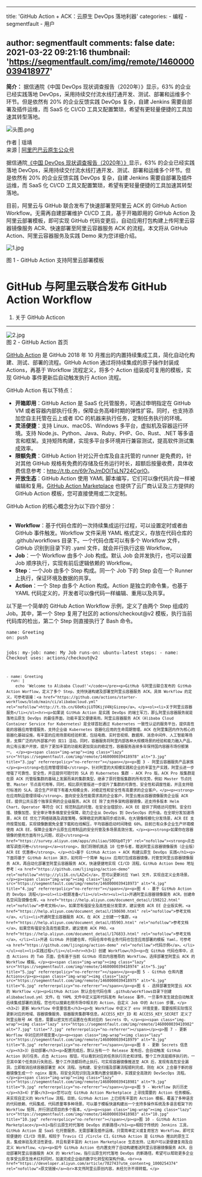 
---
title: 'GitHub Action + ACK：云原生 DevOps 落地利器'
categories: 
    - 编程
    - segmentfault
    - 用户

author: segmentfault
comments: false
date: 2021-03-22 09:21:16
thumbnail: 'https://segmentfault.com/img/remote/1460000039418977'
---

<div>   
<p><strong>简介：</strong> 据信通院《中国 DevOps 现状调查报告（2020年）》显示，63% 的企业已经实践落地 DevOps，采用持续交付流水线打通开发、测试、部署和运维多个环节。但是依然有 20% 的企业反馈实践 DevOps 复杂，自建 Jenkins 需要自部署及插件运维，而 SaaS 化 CI/CD 工具又配置繁琐，希望有更轻量便捷的工具加速其转型落地。</p><p><span class="img-wrap"><img class="lazy" src="https://segmentfault.com/img/remote/1460000039418977" alt="头图.png" title="头图.png" referrerpolicy="no-referrer"></span></p><p>作者 | 瑶靖<br>来源 | <a href="https://mp.weixin.qq.com/s/dcz724OxHDhsqufJ3s92-A" rel="nofollow">阿里巴巴云原生公众号</a></p><p>据信通院<a href="https://max.book118.com/html/2020/0827/7055160101002163.shtm" rel="nofollow">《中国 DevOps 现状调查报告（2020年）》</a>显示，63% 的企业已经实践落地 DevOps，采用持续交付流水线打通开发、测试、部署和运维多个环节。但是依然有 20% 的企业反馈实践 DevOps 复杂，自建 Jenkins 需要自部署及插件运维，而 SaaS 化 CI/CD 工具又配置繁琐，希望有更轻量便捷的工具加速其转型落地。</p><p>目前，阿里云与 GitHub 联合发布了快速部署至阿里云 ACK 的 GitHub Action Workflow。无需再自建部署维护 CI/CD 工具，基于开箱即用的 GitHub Action 及阿里云部署模板，即可实现 GitHub 代码变更后，自动应用打包构建上传阿里云容器镜像服务 ACR、快速部署至阿里云容器服务 ACK 的流程。本文将从 GitHub Action、阿里云容器服务及实践 Demo 来为您详细介绍。</p><p><span class="img-wrap"><img class="lazy" src="https://segmentfault.com/img/remote/1460000039418980" alt="1.jpg" title="1.jpg" referrerpolicy="no-referrer"></span></p><p>图 1 - GitHub Action 支持阿里云部署模板</p><h1>GitHub 与阿里云联合发布 GitHub Action Workflow</h1><ol><li>关于 GitHub Acticon</li></ol><hr><p><span class="img-wrap"><img class="lazy" src="https://segmentfault.com/img/remote/1460000039418976" alt="2.jpg" title="2.jpg" referrerpolicy="no-referrer"></span><br>图 2 - GitHub Action 首页</p><p><a href="https://github.com/features/actions" rel="nofollow">GitHub Action</a> 是 GitHub 2018 年 10 月推出的内置持续集成工具，简化自动化构建、测试、部署的流程。GitHub Action 通过将持续集成的原子操作封装成 Actions，再基于 Workflow 流程定义，将多个 Action 组装成可复用的模板，实现 GitHub 事件更新后自动触发执行 Action 流程。</p><p>GitHub Action 有以下特点：</p><ul><li><strong>开箱即用</strong>：GitHub Action 是 SaaS 化托管服务，可通过申明指定在 GitHub VM 或者容器内部执行任务，保障业务高峰时期的弹性扩容。同时，也支持添加您自主托管在云上或者 IDC 的机器来执行任务，定制任务执行的环境。</li><li><strong>灵活便捷</strong>：支持 Linux、macOS、Windows 多平台，虚拟机及容器运行环境。支持 Node.js、Python、Java、Ruby、PHP、Go、Rust、.NET 等多语言和框架。支持矩阵构建，实现多平台多环境并行兼容测试，提高软件测试集成效率。</li><li><strong>限额免费</strong>：GitHub Action 针对公开仓库及自主托管的 runner 是免费的，针对其他 GitHub 规格有免费的存储及任务运行时长，超额后按量收费，具体收费信息参考：<a href="https://docs.github.com/en/github/setting-up-and-managing-billing-and-payments-on-github/about-billing-for-github-actions" rel="nofollow">http://t.tb.cn/69r7pJmDOlTsLN724CgrlO</a>。</li><li><strong>开放生态</strong>：GitHub Action 使用 YAML 脚本编写，它们可以像代码片段一样被编辑和复用。<a href="https://github.com/marketplace?type=actions" rel="nofollow">GitHub Action Marketplace</a> 也提供了云厂商认证及三方提供的 GitHub Action 模板，您可直接使用或二次定制。</li></ul><p>GitHub Action 的核心概念分为以下四个部分：<br> </p><ul><li><strong>Workflow</strong>：基于代码仓库的一次持续集成运行过程，可以设置定时或者由 GitHub 事件触发。Workflow 文件采用 YAML 格式定义，存放在代码仓库的 .github/workflows 目录下。一个代码仓库可以有多个 Workflow 文件，GitHub 识别到目录下的 .yaml 文件，就会并行执行这些 Workflow。</li><li><strong>Job</strong>：一个 Workflow 由多个 Job 构成。默认 Job 会并发执行，也可以设置 Job 顺序执行，实现有前后逻辑依赖的 Workflow。</li><li><strong>Step</strong>：一个Job 由多个 Step 构成。同一个 Job 下的 Step 会在一个 Runner 上执行，保证环境及数据的共享。</li><li><strong>Action</strong>：一个 Step 由多个 Action 构成。Action 是独立的命令集，也基于 YAML 代码定义的，开发者可以像代码一样编辑、重用以及共享。</li></ul><p>以下是一个简单的 GitHub Action Workflow 示例，定义了由两个 Step 组成的 Job。其中，第一个 Step 复用了社区的 actions/checkout@v2 模板，执行当前代码库的检出，第二个 Step 则直接执行了 Bash 命令。</p><pre><code>name: Greeting
on: push

jobs:
  my-job:
    name: My Job
    runs-on: ubuntu-latest
    steps:
    - name: Checkout
      uses: actions/checkout@v2
      
    - name: Greeting
      run: |
        echo 'Welcome to Alibaba Cloud!'</code></pre><p>GitHub 与阿里云联合发布的 GitHub Action Worflow，定义了多个 Step，支持快速构建及部署至阿里云容器服务 ACK。具体 Workflow 的定义，可参考链接：<a href="https://github.com/actions/starter-workflows/blob/main/ci/alibabacloud.yml" rel="nofollow">http://t.tb.cn/60eKsjLUTOKijV4NjGizeq</a>。</p><ol><li>关于阿里云容器服务</li></ol><hr><p>如果说 GitHub Action 是实践 DevOps 的瑞士军刀，那么阿里云容器服务就是落地云原生 DevOps 的最佳界面，功能丰富又便捷易用。阿里云容器服务 ACK（Alibaba Cloud Container Service for Kubernetes）是全球首批通过 Kubernetes 一致性认证的服务平台，提供高性能的容器应用管理服务，支持企业级 Kubernetes 容器化应用的生命周期管理。ACK 在阿里集团内作为核心的容器化基础设施，有丰富的应用场景和经验积累，包括电商、实时音视频、数据库、消息中间件、人工智能等场景，支撑广泛的内外部客户的 双11 活动。同时，容器服务将阿里内部各种大规模场景的经验和能力融入产品，向公有云客户开放，提升了更加丰富的功能和更加突出的稳定性，容器服务连续多年保持国内容器市场份额第一。 </p><p><span class="img-wrap"><img class="lazy" src="https://segmentfault.com/img/remote/1460000039418978" alt="3.jpg" title="3.jpg" referrerpolicy="no-referrer"></span></p><p>图 3 - 阿里云容器服务产品家族</p><p><strong>在应用管理领域</strong>，针对阿里的大规模实践和企业的丰富生产实践，阿里云进一步增强了可靠性、安全性，并且提供可赔付的 SLA 的 Kubernetes 集群 - ACK Pro 版。ACK Pro 版集群是在原 ACK 托管版集群的基础上发展而来的集群类型，继承了原托管版集群的所有优势，例如 Master 节点托管、Master 节点高可用等。同时，相比原托管版进一步提升了集群的可靠性、安全性和调度性能，并且支持赔付标准的 SLA，适合生产环境下有着大规模业务，对稳定性和安全性有高要求的企业客户。</p><p><strong>在应用制品管理领域</strong>，面向安全及性能需求高的企业客户，阿里云推出容器镜像服务企业版 ACR EE，提供公共云首个独享实例的企业级服务。ACR EE 除了支持多架构容器镜像，还支持多版本 Helm Chart、Operator 等符合 OCI 规范制品的托管。在安全治理部分，ACR EE 提供了网络访问控制、安全扫描、镜像加签、安全审计等多维度安全保障，助力企业从 DevOps 到 DevSecOps 的升级。在全球分发加速场景，ACR EE 优化了网络链路及调度策略，保障稳定的跨海同步成功率。在大镜像规模化分发场景，ACR EE 支持按需加载，实现镜像数据免全量下载和在线解压，平均容器启动时间降低 60%。目前已有众多企业生产环境模使用 ACR EE，保障企业客户云原生应用制品的安全托管及多场景高效分发。</p><p><strong>如果你在容器镜像的使用方面有什么问题，欢迎</strong><a href="https://survey.aliyun.com/apps/zhiliao/S0DUp0Tj9" rel="nofollow"><strong>点击填写调查问卷</strong></a><strong>，我们将随机挑选 10 位参与者，赠送阿里云容器镜像服务（企业版）ACR EE 优惠券</strong>。</p><h1>基于 GitHub Action + ACK 构建云原生 DevOps 实践</h1><p>下面将基于 GitHub Action 演示，如何将一个简单 Nginx 应用打包成容器镜像，托管至阿里云容器镜像服务 ACR，再自动化部署至阿里云容器服务 ACK，快速便捷地实现 CI/CD 流程。GitHub Action Demo 地址参考：<a href="https://github.com/ljinging/action-demo" rel="nofollow">http://yli16.cn/LAZxC</a>，您可以更新对应 Yaml 文件，实现自定义业务场景。</p><p><span class="img-wrap"><img class="lazy" src="https://segmentfault.com/img/remote/1460000039418973" alt="4.jpg" title="4.jpg" referrerpolicy="no-referrer"></span></p><p>图 4 - 基于 GitHub Action 的 DevOps 流程</p><ol><li>前期准备</li></ol><hr><ul><li>开通阿里云容器镜像服务 ACR，创建命名空间及镜像仓库，<a href="https://help.aliyun.com/document_detail/198212.html" rel="nofollow">参考文档</a>。如果您有强安全及高性能分发需求，建议使用 ACR EE 企业版实例，<a href="https://help.aliyun.com/document_detail/198690.html" rel="nofollow">参考文档</a>。</li><li>开通阿里云容器服务 ACK，在 ACK 上创建一个集群，<a href="https://help.aliyun.com/document_detail/85903.html" rel="nofollow">参考文档</a>。如果您有强安全及高性能需求，建议使用 ACK PRO，<a href="https://help.aliyun.com/document_detail/176833.html" rel="nofollow">参考文档</a>。</li><li>开通 GitHub 并创建仓库，代码仓库中有业务代码也包含应用部署的模板 Yaml，可参考<a href="https://github.com/ljinging/action-demo" rel="nofollow">代码示例</a>。</li></ul><ol><li>实践过程</li></ol><hr><h3>1）创建 Workflow</h3><p>在 GitHub 代码仓库中，点击 Actions 的 Tab 页面，会有基于当前 GitHub 项目内容推荐的 Workflow，选择部署至阿里云 ACK 的 Workflow 模板。</p><p><span class="img-wrap"><img class="lazy" src="https://segmentfault.com/img/remote/1460000039418974" alt="5.jpg" title="5.jpg" referrerpolicy="no-referrer"></span></p><p>图 5 - GitHub 仓库内置 Actions</p><p><span class="img-wrap"><img class="lazy" src="https://segmentfault.com/img/remote/1460000039418975" alt="6.jpg" title="6.jpg" referrerpolicy="no-referrer"></span></p><p>图 6 - 选择部署至阿里云 ACK 的 Workflow </p><p>GitHub Action 默认会在代码仓库 .github/workflows目录下创建 alibabacloud.yml 文件。在 YAML 文件中定义监听代码发布 Release 事件，一旦事件发生就会自动触发后续集成部署的流程。您也可以搜索右侧市场中相关的 Action，自定义 Job 中的 Action 步骤。</p><h3>2）更新 Workflow 中变量信息</h3><p>在 Workflow 中定义了 env 环境变量，需要按照实际情况更新对应的地域、容器镜像服务、容器服务集群等信息。ACCESS_KEY_ID 和 ACCESS_KEY_SECRET 定义了阿里云账号 AK 信息，需要以密文形式设置在仓库对应的 Secrets 中。</p><p><span class="img-wrap"><img class="lazy" src="https://segmentfault.com/img/remote/1460000039418982" alt="7.jpg" title="7.jpg" referrerpolicy="no-referrer"></span></p><p>图 7 - 更新 Worflow 中对应的环境变量</p><p><span class="img-wrap"><img class="lazy" src="https://segmentfault.com/img/remote/1460000039418979" alt="8.jpg" title="8.jpg" referrerpolicy="no-referrer"></span></p><p>图 8 - 更新 Secrets 信息</p><h3>3）自动部署</h3><p>配置完成后，默认当有一个 Release 发布后，会自动触发 GitHub Action 执行任务。点击 Actions 按钮，可以看到对应的任务执行历史和详情。整个工作流是顺序执行的，一旦其中某个任务执行失败后，整个工作流都将终止执行。可实现容器镜像推送至 ACR 后，发现有高危安全漏洞，立即取消后续容器部署至 ACK 流程。当构建、安全扫描及部署流程顺利完成，则在 ACK 上会基于新的容器镜像生成一个 nginx 服务。将安全风险识别及决策内置全链路中，实践安全高效的 DevSecOps 流程。</p><p><span class="img-wrap"><img class="lazy" src="https://segmentfault.com/img/remote/1460000039418981" alt="9.jpg" title="9.jpg" referrerpolicy="no-referrer"></span></p><p>图 9 - Workflow 执行历史</p><h3>4）扩展</h3><p>您可以在 GitHub Action Marketplace 上寻找需要的 Action 任务模板，来实现自定义的 Workflow 流程。目前，GitHub Action 上已经有丰富的 Action 模板，覆盖了多种语言的代码依赖、代码集成、代码质量等多种场景。可以基于模板快速构建出一个支持多操作系统及多语言框架下的 Workflow 矩阵，并行测试项目的多个版本。</p><p><span class="img-wrap"><img class="lazy" src="https://segmentfault.com/img/remote/1460000039418983" alt="10.jpg" title="10.jpg" referrerpolicy="no-referrer"></span></p><p>图 10 - GitHub Action Marketplace</p><h1>指引云原生时代落地 DevOps 的新路径</h1><p>相较于传统的 Jenkins 工具，GitHub Action 是 SaaS 化托管服务，无需部署及插件运维。只需简单定义或复用官方 Workflow，即可实现便捷的 CI/CD 场景。相较于 Travis CI /Circle CI，GitHub Action 是 GitHub 推出的原生工具，集成体验及灵活性更佳，并且有更丰富的 Action Marketplace 生态支持，让用户可以更便捷复用及自定义 Workflow。</p><p>如今 GitHub Action 也内置支持了自动构建推送阿里云容器镜像服务 ACR，自动部署阿里云容器服务 ACK 的 Workflow，指引云原生时代落地 DevOps 的新路径。希望可以帮助更多企业在享受云原生技术红利同时，加速完成企业级的数字化转型和架构升级。<br><a href="https://developer.aliyun.com/article/782743?utm_content=g_1000254374" rel="nofollow">原文链接</a><br>本文伟阿里云原创内容，未经允许不得转载。</p>  
</div>
            